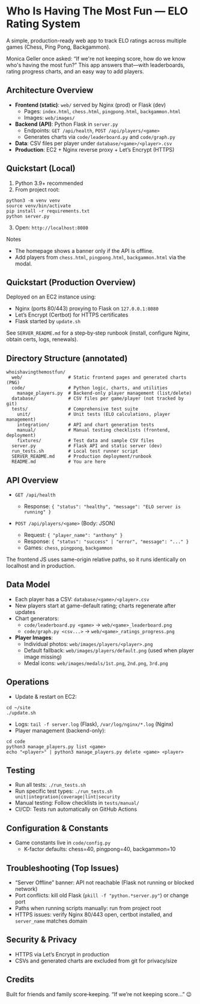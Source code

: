 # Who Is Having The Most Fun — ELO Rating System

A simple, production-ready web app to track ELO ratings across multiple games (Chess, Ping Pong, Backgammon).

Monica Geller once asked: “If we're not keeping score, how do we know who's having the most fun?” This app answers that—with leaderboards, rating progress charts, and an easy way to add players.

## Architecture Overview

- **Frontend (static)**: `web/` served by Nginx (prod) or Flask (dev)
  - Pages: `index.html`, `chess.html`, `pingpong.html`, `backgammon.html`
  - Images: `web/images/`
- **Backend (API)**: Python Flask in `server.py`
  - Endpoints: `GET /api/health`, `POST /api/players/<game>`
  - Generates charts via `code/leaderboard.py` and `code/graph.py`
- **Data**: CSV files per player under `database/<game>/<player>.csv`
- **Production**: EC2 + Nginx reverse proxy + Let’s Encrypt (HTTPS)

## Quickstart (Local)

1) Python 3.9+ recommended
2) From project root:
```
python3 -m venv venv
source venv/bin/activate
pip install -r requirements.txt
python server.py
```
3) Open: `http://localhost:8080`

Notes
- The homepage shows a banner only if the API is offline.
- Add players from `chess.html`, `pingpong.html`, `backgammon.html` via the modal.

## Quickstart (Production Overview)

Deployed on an EC2 instance using:
- Nginx (ports 80/443) proxying to Flask on `127.0.0.1:8080`
- Let’s Encrypt (Certbot) for HTTPS certificates
- Flask started by `update.sh`

See `SERVER_README.md` for a step‑by‑step runbook (install, configure Nginx, obtain certs, logs, renewals).

## Directory Structure (annotated)

```
whoishavingthemostfun/
  web/                 # Static frontend pages and generated charts (PNG)
  code/                # Python logic, charts, and utilities
    manage_players.py  # Backend-only player management (list/delete)
  database/            # CSV files per game/player (not tracked by git)
  tests/               # Comprehensive test suite
    unit/              # Unit tests (ELO calculations, player management)
    integration/       # API and chart generation tests
    manual/            # Manual testing checklists (frontend, deployment)
    fixtures/          # Test data and sample CSV files
  server.py            # Flask API and static server (dev)
  run_tests.sh         # Local test runner script
  SERVER_README.md     # Production deployment/runbook
  README.md            # You are here
```

## API Overview

- `GET /api/health`
  - Response: `{ "status": "healthy", "message": "ELO server is running" }`

- `POST /api/players/<game>` (Body: JSON)
  - Request: `{ "player_name": "anthony" }`
  - Response: `{ "status": "success" | "error", "message": "..." }`
  - Games: `chess`, `pingpong`, `backgammon`

The frontend JS uses same-origin relative paths, so it runs identically on localhost and in production.

## Data Model

- Each player has a CSV: `database/<game>/<player>.csv`
- New players start at game-default rating; charts regenerate after updates
- Chart generators:
  - `code/leaderboard.py <game>` → `web/<game>_leaderboard.png`
  - `code/graph.py <csv...>` → `web/<game>_ratings_progress.png`
- **Player Images**: 
  - Individual photos: `web/images/players/<player>.png`
  - Default fallback: `web/images/players/default.png` (used when player image missing)
  - Medal icons: `web/images/medals/1st.png`, `2nd.png`, `3rd.png`

## Operations

- Update & restart on EC2:
```
cd ~/site
./update.sh
```
- Logs: `tail -f server.log` (Flask), `/var/log/nginx/*.log` (Nginx)
- Player management (backend-only):
```
cd code
python3 manage_players.py list <game>
echo "<player>" | python3 manage_players.py delete <game> <player>
```

## Testing

- Run all tests: `./run_tests.sh`
- Run specific test types: `./run_tests.sh unit|integration|coverage|lint|security`
- Manual testing: Follow checklists in `tests/manual/`
- CI/CD: Tests run automatically on GitHub Actions

## Configuration & Constants

- Game constants live in `code/config.py`
  - K-factor defaults: chess=40, pingpong=40, backgammon=10

## Troubleshooting (Top Issues)

- “Server Offline” banner: API not reachable (Flask not running or blocked network)
- Port conflicts: kill old Flask (`pkill -f "python.*server.py"`) or change port
- Paths when running scripts manually: run from project root
- HTTPS issues: verify Nginx 80/443 open, certbot installed, and `server_name` matches domain

## Security & Privacy

- HTTPS via Let’s Encrypt in production
- CSVs and generated charts are excluded from git for privacy/size

## Credits

Built for friends and family score‑keeping. “If we’re not keeping score…” 😉

